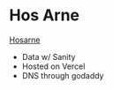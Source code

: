 # Hos Arne

[Hosarne](https://www.hosarne.no)

- Data w/ Sanity
- Hosted on Vercel
- DNS through godaddy
